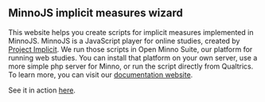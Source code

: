 ## MinnoJS implicit measures wizard

This website helps you create scripts for implicit measures implemented in MinnoJS. MinnoJS is a JavaScript player for online studies, created by [Project Implicit](https://www.projectimplicit.net/). We run those scripts in Open Minno Suite, our platform for running web studies. You can install that platform on your own server, use a more simple php server for Minno, or run the script directly from Qualtrics. To learn more, you can visit our [documentation website](https://minnojs.github.io/docsite/).

See it in action [here](https://elinorbengayev.github.io/main_page.html).



